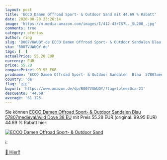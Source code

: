 ```yaml
---
layout: post
title: 'ECCO Damen Offroad Sport- & Outdoor Sand mit 44.69 % Rabatt'
date: 2020-08-28 23:26:14
image: 'https://m.media-amazon.com/images/I/412-43rIS7L._SL200_.jpg'
comments: true
category: ofertas
author: ring
slug: 'B007VUWUQY-de ECCO Damen Offroad Sport- & Outdoor Sandalen Blau...'
sku: 'B007VUWUQY-de'
tags: [  ]
actualPrice: 55.28 EUR
currency: EUR
price: 55.28
comparePrice: 99.95 EUR
prodname: 'ECCO Damen Offroad Sport- & Outdoor Sandalen  Blau  57807medieval/wild Dove   38 EU'
country: 'de'
flag: '🇩🇪'
buyurl: 'https://www.amazon.de/dp/B007VUWUQY/?tag=tolees0ca-21'
descuento: '44.69'
average: '61.125'
---
```


Sie können [ECCO Damen Offroad Sport- & Outdoor Sandalen  Blau  57807medieval/wild Dove   38 EU](https://www.amazon.de/dp/B007VUWUQY/?tag=tolees0ca-21) mit Preis 55.28 EUR (original: 99.95 EUR) 44.69 % Rabatt hier:

[![ECCO Damen Offroad Sport- & Outdoor Sand](https://m.media-amazon.com/images/I/412-43rIS7L._SL200_.jpg)](https://www.amazon.de/dp/B007VUWUQY/?tag=tolees0ca-21)

ℹ️:


[🛒 Hier!!](https://www.amazon.de/dp/B007VUWUQY/?tag=tolees0ca-21)
